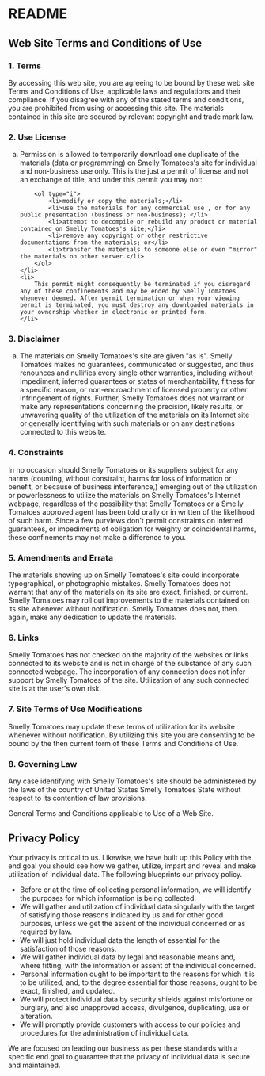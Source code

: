 # README

<h2>
	Web Site Terms and Conditions of Use
</h2>

<h3>
	1. Terms
</h3>

<p>
	By accessing this web site, you are agreeing to be bound by these web site Terms and Conditions of Use, applicable laws and regulations and their compliance. If you disagree with any of the stated terms and conditions, you are prohibited from using or accessing this site. The materials contained in this site are secured by relevant copyright and trade mark law. 
</p>

<h3>
	2. Use License
</h3>

<ol type="a">
	<li>
		Permission is allowed to temporarily download one duplicate of the materials (data or programming) on Smelly Tomatoes's site for individual and non-business use only. This is the just a permit of license and not an exchange of title, and under this permit you may not: 
		
		<ol type="i">
			<li>modify or copy the materials;</li>
			<li>use the materials for any commercial use , or for any public presentation (business or non-business); </li>
			<li>attempt to decompile or rebuild any product or material contained on Smelly Tomatoes's site;</li>
			<li>remove any copyright or other restrictive documentations from the materials; or</li>
			<li>transfer the materials to someone else or even "mirror" the materials on other server.</li>
		</ol>
	</li>
	<li>
		This permit might consequently be terminated if you disregard any of these confinements and may be ended by Smelly Tomatoes whenever deemed. After permit termination or when your viewing permit is terminated, you must destroy any downloaded materials in your ownership whether in electronic or printed form.
	</li>
</ol>

<h3>
	3. Disclaimer
</h3>

<ol type="a">
	<li>
		The materials on Smelly Tomatoes's site are given "as is". Smelly Tomatoes makes no guarantees, communicated or suggested, and thus renounces and nullifies every single other warranties, including without impediment, inferred guarantees or states of merchantability, fitness for a specific reason, or non-encroachment of licensed property or other infringement of rights. Further, Smelly Tomatoes does not warrant or make any representations concerning the precision, likely results, or unwavering quality of the utilization of the materials on its Internet site or generally identifying with such materials or on any destinations connected to this website. 
	</li>
</ol>

<h3>
	4. Constraints
</h3>

<p>
	In no occasion should Smelly Tomatoes or its suppliers subject for any harms (counting, without constraint, harms for loss of information or benefit, or because of business interference,) emerging out of the utilization or powerlessness to utilize the materials on Smelly Tomatoes's Internet webpage, regardless of the possibility that Smelly Tomatoes or a Smelly Tomatoes approved agent has been told orally or in written of the likelihood of such harm. Since a few purviews don't permit constraints on inferred guarantees, or impediments of obligation for weighty or coincidental harms, these confinements may not make a difference to you. 
</p>

<h3>
	5. Amendments and Errata 
</h3>

<p>
	The materials showing up on Smelly Tomatoes's site could incorporate typographical, or photographic mistakes. Smelly Tomatoes does not warrant that any of the materials on its site are exact, finished, or current. Smelly Tomatoes may roll out improvements to the materials contained on its site whenever without notification. Smelly Tomatoes does not, then again, make any dedication to update the materials. 
</p>

<h3>
	6. Links
</h3>

<p>
	Smelly Tomatoes has not checked on the majority of the websites or links connected to its website and is not in charge of the substance of any such connected webpage. The incorporation of any connection does not infer support by Smelly Tomatoes of the site. Utilization of any such connected site is at the user's own risk.
</p>

<h3>
	7. Site Terms of Use Modifications
</h3>

<p>
	Smelly Tomatoes may update these terms of utilization for its website whenever without notification. By utilizing this site you are consenting to be bound by the then current form of these Terms and Conditions of Use. 
</p>

<h3>
	8. Governing Law
</h3>

<p>
	Any case identifying with Smelly Tomatoes's site should be administered by the laws of the country of United States Smelly Tomatoes State without respect to its contention of law provisions. 
</p>

<p>
	General Terms and Conditions applicable to Use of a Web Site.
</p>

<h2>
	Privacy Policy
</h2>

<p>
	Your privacy is critical to us. Likewise, we have built up this Policy with the end goal you should see how we gather, utilize, impart and reveal and make utilization of individual data. The following blueprints our privacy policy. 
</p>

<ul>
	<li>
		Before or at the time of collecting personal information, we will identify the purposes for which information is being collected.
	</li>
	<li>
		We will gather and utilization of individual data singularly with the target of satisfying those reasons indicated by us and for other good purposes, unless we get the assent of the individual concerned or as required by law.
	</li>
	<li>
		We will just hold individual data the length of essential for the satisfaction of those reasons.
	</li>
	<li>
		We will gather individual data by legal and reasonable means and, where fitting, with the information or assent of the individual concerned. 
	</li>
	<li>
		Personal information ought to be important to the reasons for which it is to be utilized, and, to the degree essential for those reasons, ought to be exact, finished, and updated. 
	</li>
	<li>
		We will protect individual data by security shields against misfortune or burglary, and also unapproved access, divulgence, duplicating, use or alteration. 
	</li>
	<li>
		We will promptly provide customers with access to our policies and procedures for the administration of individual data. 
	</li>
</ul>

<p>
	We are focused on leading our business as per these standards with a specific end goal to guarantee that the privacy of individual data is secure and maintained. 
</p>
